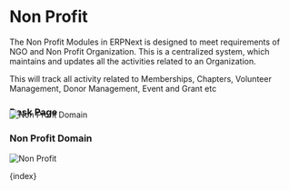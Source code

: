 # Non Profit


The Non Profit Modules in ERPNext is designed to meet requirements of NGO and Non Profit Organization. This is a centralized system, which maintains and updates all the activities related to an Organization.

This will track all activity related to Memberships, Chapters, Volunteer Management,
Donor Management, Event and Grant etc


### Desk Page
<img class="screenshot" >

<div class="section" style="padding-top: 0px; margin-top: -30px;">
	<div class="fake-browser-frame">
		<img class="img-responsive browser-image feature-image" alt="Non Profit Domain"
			src="/docs/assets/img/non_profit/non_profit_domain.png">
	</div>
</div>

### Non Profit Domain
<img class="screenshot" alt="Non Profit" src="/docs/assets/img/non_profit/module.png">

{index}
